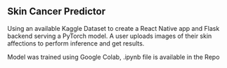## Skin Cancer Predictor

Using an available Kaggle Dataset to create a React Native app and Flask backend serving a PyTorch model. 
A user uploads images of their skin affections to perform inference and get results.

Model was trained using Google Colab, .ipynb file is available in the Repo
